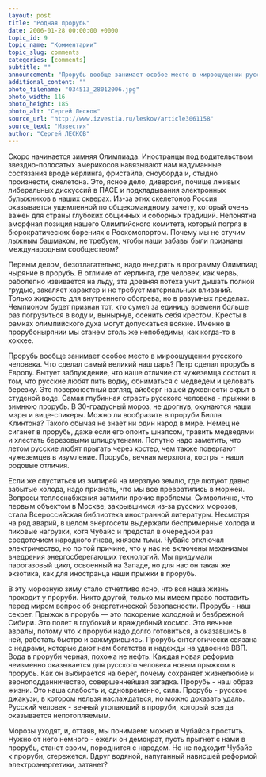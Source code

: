 ```yaml
---
layout: post
title: "Родная прорубь"
date: 2006-01-28 00:00:00 +0000
topic_id: 9
topic_name: "Комментарии"
topic_slug: comments
categories: [comments]
subtitle: ""
announcement: "Прорубь вообще занимает особое место в мироощущении русского человека. Что сделал самый великий наш царь? Петр сделал прорубь в Европу. Бытует заблуждение, что наше отличие от чужеземца состоит в том, что русские любят пить водку, обниматься с медведем и целовать березку. Это поверхностный взгляд."
additional_content: ""
photo_filename: "034513_28012006.jpg"
photo_width: 116
photo_height: 185
photo_alt: "Сергей Лесков"
source_url: "http://www.izvestia.ru/leskov/article3061158"
source_text: "Известия"
author: "Сергей ЛЕСКОВ"
---
```

Скоро начинается зимняя Олимпиада. Иностранцы под водительством звездно-полосатых америкосов навязывают нам надуманные состязания вроде керлинга, фристайла, сноуборда и, стыдно произнести, скелетона. Это, ясное дело, диверсия, почище лживых либеральных дискуссий в ПАСЕ и подкладывания электронных булыжников в наших скверах. Из-за этих скелетонов Россия оказывается ущемленной по общекомандному зачету, который очень важен для страны глубоких общинных и соборных традиций. Непонятна аморфная позиция нашего Олимпийского комитета, который погряз в бюрократических борениях с Роскомспортом. Почему мы не стучим лыжным башмаком, не требуем, чтобы наши забавы были признаны международным сообществом? 

Первым делом, безотлагательно, надо внедрить в программу Олимпиад ныряние в прорубь. В отличие от керлинга, где человек, как червь, раболепно извивается на льду, эта древняя потеха учит дышать полной грудью, закаляет характер и не требует материальных вливаний. Только жидкость для внутреннего обогрева, но в разумных пределах. Чемпионом будет признан тот, кто сумел за единицу времени больше раз погрузиться в воду и, вынырнув, осенить себя крестом. Кресты в рамках олимпийского духа могут допускаться всякие. Именно в прорубонырянии мы станем столь же непобедимы, как когда-то в хоккее.

Прорубь вообще занимает особое место в мироощущении русского человека. Что сделал самый великий наш царь? Петр сделал прорубь в Европу. Бытует заблуждение, что наше отличие от чужеземца состоит в том, что русские любят пить водку, обниматься с медведем и целовать березку. Это поверхностный взгляд, айсберг нашей духовности скрыт в студеной воде. Самая глубинная страсть русского человека - прыжки в зимнюю прорубь. В 30-градусный мороз, не дрогнув, окунаются наши мэры и вице-спикеры. Можно ли вообразить в проруби Билла Клинтона? Такого обычая не знает ни один народ в мире. Немец не сиганет в прорубь, даже если его опоить шнапсом, травить медведями и хлестать березовыми шпицрутенами. Попутно надо заметить, что летом русские любят прыгать через костер, чем также повергают чужеземцев в изумление. Прорубь, вечная мерзлота, костры - наши родовые отличия.

Если же спуститься из эмпирей на мерзлую землю, где лютуют давно забытые холода, надо признать, что мы все превратились в моржей. Вопросы теплоснабжения затмили прочие проблемы. Символично, что первым объектом в Москве, закрывшимся из-за русских морозов, стала Всероссийская библиотека иностранной литературы. Несмотря на ряд аварий, в целом энергосети выдержали беспримерные холода и пиковые нагрузки, хотя Чубайс и предстал в очередной раз средоточием народного гнева, князем тьмы. Чубайс отключал электричество, но по той причине, что у нас не включены механизмы внедрения энергосберегающих технологий. Мы придумали парогазовый цикл, освоенный на Западе, но для нас он такая же экзотика, как для иностранца наши прыжки в прорубь. 

В эту морозную зиму стало отчетливо ясно, что вся наша жизнь проходит у проруби. Никто другой, только мы имеем право поставить перед миром вопрос об энергетической безопасности. Прорубь - наш секрет. Прыжок в прорубь &mdash; это покорение холодной и безбрежной Сибири. Это полет в глубокий и враждебный космос. Это вечные авралы, потому что к проруби надо долго готовиться, а оказавшись в ней, работать быстро и зажмурившись. Прорубь онтологически связана с недрами, которые дают нам богатства и надежды на удвоение ВВП. Вода в проруби черная, похожа не нефть. Каждая новая реформа неизменно оказывается для русского человека новым прыжком в прорубь. Как он выбирается на берег, почему сохраняет жизнелюбие и верноподданничество, совершеннейшая загадка. Прорубь - наш образ жизни. Это наша слабость и, одновременно, сила. Прорубь - русское джакузи, в котором нельзя наслаждаться, но можно доказать удаль. Русский человек - вечный утопающий в проруби, который всегда оказывается непотопляемым. 

Морозы уходят, и, оттаяв, мы понимаем: можно и Чубайса простить. Нужно от него немного - ежели он демократ, пусть прыгнет с нами в прорубь, станет своим, породнится с народом. Но не подходит Чубайс к проруби, стережется. Вдруг водяной, напуганный нависшей реформой электроэнергетики, затянет?
